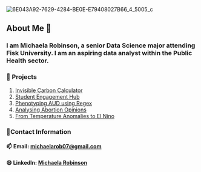 
![6E043A92-7629-4284-BE0E-E79408027B66_4_5005_c](https://github.com/user-attachments/assets/bd7d5dc2-375f-4304-a43c-0200fadbc9d9)


## About Me 👋

### I am Michaela Robinson, a senior Data Science major attending Fisk University. I am an aspiring data analyst within the Public Health sector.
### 🌱 Projects
1. [Invisible Carbon Calculator](https://github.com/michaelaprobinson/Invisible_Carbon_Calculator)
2. [Student Engagement Hub](https://github.com/michaelaprobinson/MC-student-enagement-hub)
3. [Phenotyping AUD using Regex](https://github.com/michaelaprobinson/AUDRegex)
4. [Analysing Abortion Opinions](https://github.com/michaelaprobinson/Abortion_Opinion_USA)
5. [From Temperature Anomalies to El Nino](https://github.com/michaelaprobinson/Predicting_El_Nino)

### 💬Contact Information
#### 📫 Email: michaelarob07@gmail.com
#### 😄 LinkedIn: [Michaela Robinson](https://www.linkedin.com/in/michaelaprobinson/)





<!--
**michaelaprobinson/michaelaprobinson** is a ✨ _special_ ✨ repository because its `README.md` (this file) appears on your GitHub profile.

Here are some ideas to get you started:

- 🔭 I’m currently working on ...
- 🌱 I’m currently learning ...
- 👯 I’m looking to collaborate on ...
- 🤔 I’m looking for help with ...
- 💬 Ask me about ...
- 📫 How to reach me: ...
- 😄 Pronouns: ...
- ⚡ Fun fact: ...
-->
